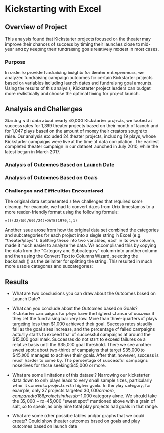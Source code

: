 # Kickstarting with Excel

## Overview of Project
This analysis found that Kickstarter projects focused on the theater may improve their chances of success by timing their launches close to mid-year and by 
keeping their fundraising goals relatively modest in most cases.   

### Purpose
In order to provide fundraising insights for theater entrepreneurs, we analyzed fundraising campaign outcomes for certain Kickstarter projects based on 
variables including launch dates and fundraising goal amounts. Using the results of this analysis, Kickstarter project leaders can budget more realistically and 
choose the optimal timing for project launch.

## Analysis and Challenges
Starting with data about nearly 40,000 Kickstarter projects, we looked at success rates for 1,369 theater projects based on their month of launch and for 1,047 
plays based on the amount of money their creators sought to raise. Our analysis excluded 24 theater projects, including 19 plays, whose Kickstarter campaigns were 
live at the time of data compilation. The earliest completed theater campaign in our dataset launched in July 2010, while the latest began in March 2017.



### Analysis of Outcomes Based on Launch Date

### Analysis of Outcomes Based on Goals

### Challenges and Difficulties Encountered
The original data set presented a few challenges that required some cleanup. For example, we had to convert dates from Unix timestamps to a more reader-friendly format using 
the following formula:

`=(((J2/60)/60)/24)+DATE(1970,1,1)`

Another issue arose from how the original data set combined the categories and subcategories for each project into a single string in Excel (e.g. "theater/plays"). 
Splitting these into two variables, each in its own column, made it much easier to analyze the data. We accomplished this by copying the data from the "Category and Subcategory" column into another column and then using the Convert Text to Columns Wizard, selecting the backslash (\) as the delimiter for splitting the string. 
This resulted in much more usable categories and subcategories:






## Results

- What are two conclusions you can draw about the Outcomes based on Launch Date?


- What can you conclude about the Outcomes based on Goals?
Kickstarter campaigns for plays have the highest chance of success if they set the fundraising bar very low. More than three-quarters of plays targeting less than 
$1,000 achieved their goal. Success rates steadily fall as the goal sizes increase, and the percentage of failed campaigns actually starts to exceed that of successful
campaigns at around the $15,000 goal mark. Successes do not start to exceed failures on a relative basis until the $35,000 goal threshold. There we see another 
sweet spot; about two-thirds of campaigns that target $35,000 to $45,000 managed to achieve their goals. After that, however, success is much harder to come by. 
The percentage of successful campaigns nosedives for those seeking $45,000 or more.

- What are some limitations of this dataset?
Narrowing our kickstarter data down to only plays leads to very small sample sizes, particularly when it comes to projects with higher goals. In the play
category, for example, only 37 projects targeted $30,000 or more, compared to 186 projects in the sub-$1,000 category alone. We should take the 
$35,000-to-$45,000 "sweet spot" mentioned above with a grain of salt, so to speak, as only nine total play projects had goals in that range.


- What are some other possible tables and/or graphs that we could create?
Could show theater outcomes based on goals and play outcomes based on launch date
